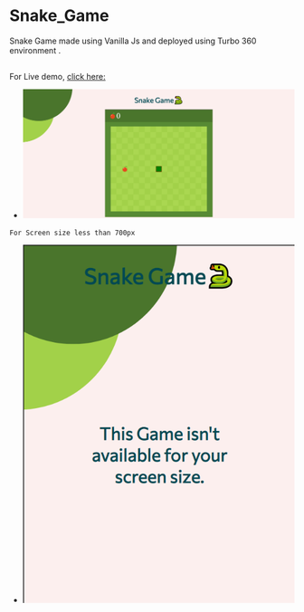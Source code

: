 # Snake_Game
Snake Game made using Vanilla Js and deployed using Turbo 360 environment .

##

For Live demo, [click here:](https://snake-game-zkqph3.turbo360-vertex.com/)

- <img src="public/images/snake-game.png">
```
For Screen size less than 700px
```
- <img src="public/images/min-snake-game.png">
